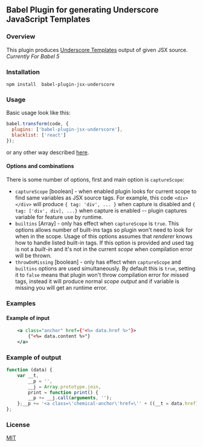 ## Babel Plugin for generating Underscore JavaScript Templates

### Overview

This plugin produces [Underscore Templates](http://underscorejs.org/#template) output of given JSX source. *Currently For Babel 5*

### Installation

```npm install  babel-plugin-jsx-underscore```

### Usage

Basic usage look like this:
```js
babel.transform(code, {
  plugins: ['babel-plugin-jsx-underscore'],
  blacklist: ['react']
});
```
or any other way described [here](http://babeljs.io/docs/advanced/plugins/#usage).

#### Options and combinations

There is some number of options, first and main option is ```captureScope```:
* ```captureScope``` [boolean] - when enabled plugin looks for current scope to find same variables as JSX source tags. For example, this code ``<div></div>`` will produce ``{ tag: 'div', ... }`` when capture is disabled and ``{ tag: ['div', div], ...}`` when capture is enabled -- plugin captures variable for feature use by runtime.
* ```builtins``` [Array<string>] - only has effect when ``captureScope`` is ``true``. This options allows number of built-ins tags so plugin won't need to look for when in the scope. Usage of this options assumes that _renderer_ knows how to handle listed built-in tags. If this option is provided and used tag is not a _built-in_ and it's not in the current _scope_ when compilation error will be thrown.
* ```throwOnMissing``` [boolean] - only has effect when ``captureScope`` and ``builtins`` options are used simultaneously. By default this is ``true``, setting it to ``false`` means that plugin won't throw compilation error for missed tags, instead it will produce normal _scope output_ and if variable is missing you will get an runtime error.

### Examples

#### Example of input

```xml
    <a class="anchor" href={"<%= data.href %>"}>
        {"<%= data.content %>"}
    </a>
```

### Example of output

```js
function (data) {
    var __t,
        __p = '',
        __j = Array.prototype.join,
        print = function print() {
        __p += __j.call(arguments, '');
    };__p += '<a class=\'chemical-anchor\'href=\'' + ((__t = data.href) == null ? '' : __t) + '\'>' + ((__t = data.content) == null ? '' : __t) + '</a>';return __p;
};
```

### License

[MIT](LICENSE.md)
